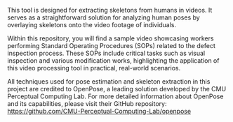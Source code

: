 This tool is designed for extracting skeletons from humans in videos. It serves as a straightforward solution for analyzing human poses by overlaying skeletons onto the video footage of individuals.

Within this repository, you will find a sample video showcasing workers performing Standard Operating Procedures (SOPs) related to the defect inspection process. These SOPs include critical tasks such as visual inspection and various modification works, highlighting the application of this video processing tool in practical, real-world scenarios.

All techniques used for pose estimation and skeleton extraction in this project are credited to OpenPose, a leading solution developed by the CMU Perceptual Computing Lab. For more detailed information about OpenPose and its capabilities, please visit their GitHub repository: https://github.com/CMU-Perceptual-Computing-Lab/openpose
